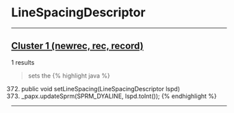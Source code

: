 # LineSpacingDescriptor

***

## [Cluster 1 (newrec, rec, record)](./1)
1 results
> sets the 
{% highlight java %}
372. public void setLineSpacing(LineSpacingDescriptor lspd)
375.   _papx.updateSprm(SPRM_DYALINE, lspd.toInt());
{% endhighlight %}

***

